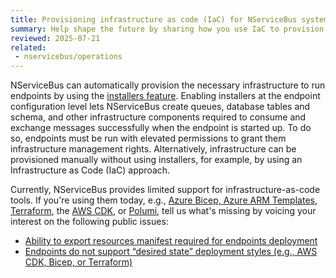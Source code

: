 ```yaml
---
title: Provisioning infrastructure as code (IaC) for NServiceBus systems
summary: Help shape the future by sharing how you use IaC to provision infrastructure when deploying NServiceBus systems
reviewed: 2025-07-21
related:
 - nservicebus/operations
---
```


NServiceBus can automatically provision the necessary infrastructure to run endpoints by using the [installers feature](/nservicebus/operations/installers.md). Enabling installers at the endpoint configuration level lets NServiceBus create queues, database tables and schema, and other infrastructure components required to consume and exchange messages successfully when the endpoint is started up. To do so, endpoints must be run with elevated permissions to grant them infrastructure management rights. Alternatively, infrastructure can be provisioned manually without using installers, for example, by using an Infrastructure as Code (IaC) approach. 

Currently, NServiceBus provides limited support for infrastructure-as-code tools. If you're using them today, e.g., [Azure Bicep, Azure ARM Templates](https://learn.microsoft.com/en-us/azure/templates/), [Terraform](https://developer.hashicorp.com/terraform), the [AWS CDK](https://docs.aws.amazon.com/cdk/v2/guide/home.html), or [Polumi](https://www.pulumi.com/), tell us what's missing by voicing your interest on the following public issues:

- [Ability to export resources manifest required for endpoints deployment](https://github.com/Particular/NServiceBus/issues/7370)
- [Endpoints do not support “desired state” deployment styles (e.g., AWS CDK, Bicep, or Terraform)](https://github.com/Particular/NServiceBus/issues/7189)
